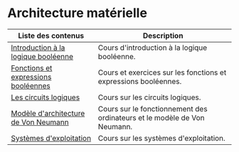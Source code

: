 # Architecture matérielle

| Liste des contenus                           | Description                         |
| -------------------------------------------- | ----------------------------------- |
| [Introduction à la logique booléenne](introduction.md) | Cours d'introduction à la logique booléenne. |
| [Fonctions et expressions booléennes](fonctions.md) | Cours et exercices sur les fonctions et expressions booléennes. |
| [Les circuits logiques](circuits.md) | Cours sur les circuits logiques. |
| [Modèle d'architecture de Von Neumann](vonneumann.md) | Cours sur le fonctionnement des ordinateurs et le modèle de Von Neumann. |
| [Systèmes d'exploitation](os.md) | Cours sur les systèmes d'exploitation. |